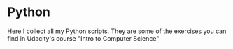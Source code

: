 # Python
Here I collect all my Python scripts.
They are some of the exercises you can find in Udacity's course "Intro to Computer Science"
